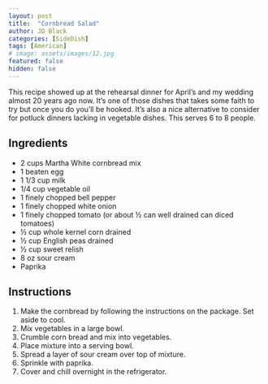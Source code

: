 ```yaml
---
layout: post
title:  "Cornbread Salad"
author: JD Black
categories: [SideDish]
tags: [American]
# image: assets/images/12.jpg
featured: false
hidden: false
---
```


This recipe showed up at the rehearsal dinner for April’s and my wedding almost 20 years ago now. It’s one of those dishes that takes some faith to try but once you do you’ll be hooked. It’s also a nice alternative to consider for potluck dinners lacking in vegetable dishes. This serves 6 to 8 people.  

## Ingredients
- 2 cups Martha White cornbread mix
- 1 beaten egg
- 1 1/3  cup milk
- 1/4 cup vegetable oil
- 1 finely chopped bell pepper
- 1 finely chopped white onion
- 1 finely chopped tomato (or about ½ can well drained can diced tomatoes)
- ½ cup whole kernel corn drained
- ½ cup English peas drained
- ½ cup sweet relish
- 8 oz sour cream
- Paprika

## Instructions
1. Make the cornbread by following the instructions on the package.  Set aside to cool.
1. Mix vegetables in a large bowl.
1. Crumble corn bread and mix into vegetables.
1. Place mixture into a serving bowl.
1. Spread a layer of sour cream over top of mixture.
1. Sprinkle with paprika.
1. Cover and chill overnight in the refrigerator.
